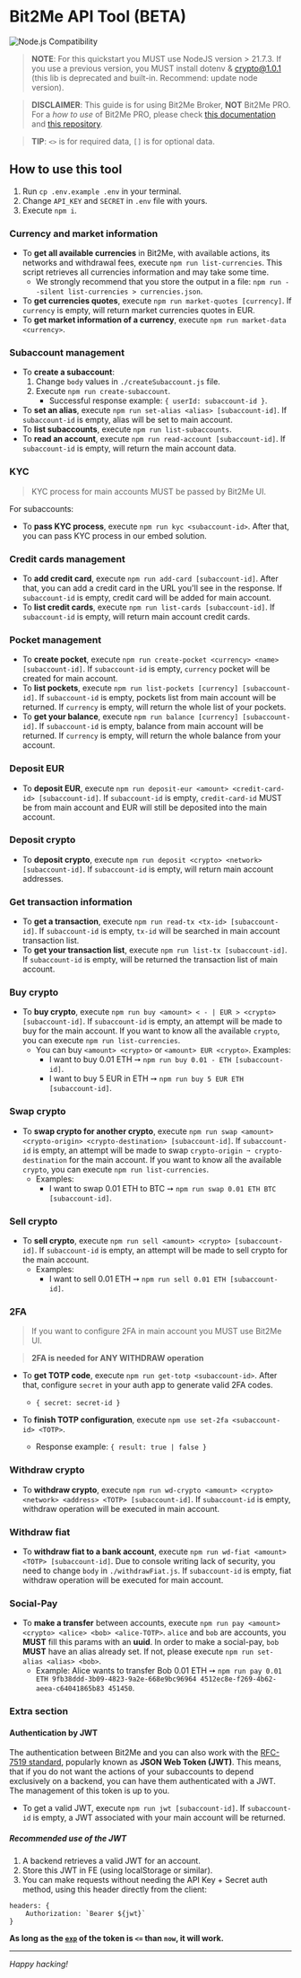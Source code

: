 # Bit2Me API Tool (BETA)

![Node.js Compatibility](https://img.shields.io/badge/Node.js-%3E%3D%2021.7.3-brightgreen)

> **NOTE**: For this quickstart you MUST use NodeJS version > 21.7.3. If you use a previous version, you MUST install dotenv & crypto@1.0.1 (this lib is deprecated and built-in. Recommend: update node version).

> **DISCLAIMER**: This guide is for using Bit2Me Broker, **NOT** Bit2Me PRO. For a _how to use_ of Bit2Me PRO, please check [this documentation](https://api.bit2me.com/trading-spot-rest) and [this repository](https://github.com/bit2me-devs/trading-spot-samples).

> **TIP**: `<>` is for required data, `[]` is for optional data.

## How to use this tool
1. Run `cp .env.example .env` in your terminal.
2. Change `API_KEY` and `SECRET` in `.env` file with yours.
3. Execute `npm i`.

### Currency and market information
- To **get all available currencies** in Bit2Me, with available actions, its networks and withdrawal fees, execute `npm run list-currencies`. This script retrieves all currencies information and may take some time.
    - We strongly recommend that you store the output in a file: `npm run --silent list-currencies > currencies.json`.
- To **get currencies quotes**, execute `npm run market-quotes [currency]`. If `currency` is empty, will return market currencies quotes in EUR.
- To **get market information of a currency**, execute `npm run market-data <currency>`.

### Subaccount management
- To **create a subaccount**:
    1. Change `body` values in `./createSubaccount.js` file.
    2. Execute `npm run create-subaccount`.
        - Successful response example: `{ userId: subaccount-id }`.
- To **set an alias**, execute `npm run set-alias <alias> [subaccount-id]`. If `subaccount-id` is empty, alias will be set to main account.
- To **list subaccounts**, execute `npm run list-subaccounts`.
- To **read an account**, execute `npm run read-account [subaccount-id]`. If `subaccount-id` is empty, will return the main account data.

### KYC
> KYC process for main accounts MUST be passed by Bit2Me UI.

For subaccounts:
- To **pass KYC process**, execute `npm run kyc <subaccount-id>`. After that, you can pass KYC process in our embed solution.

### Credit cards management
- To **add credit card**, execute `npm run add-card [subaccount-id]`. After that, you can add a credit card in the URL you'll see in the response. If `subaccount-id` is empty, credit card will be added for main account.
- To **list credit cards**, execute `npm run list-cards [subaccount-id]`. If `subaccount-id` is empty, will return main account credit cards.

### Pocket management
- To **create pocket**, execute `npm run create-pocket <currency> <name> [subaccount-id]`. If `subaccount-id` is empty, `currency` pocket will be created for main account.
- To **list pockets**, execute `npm run list-pockets [currency] [subaccount-id]`. If `subaccount-id` is empty, pockets list from main account will be returned. If `currency` is empty, will return the whole list of your pockets.
- To **get your balance**, execute `npm run balance [currency] [subaccount-id]`. If `subaccount-id` is empty, balance from main account will be returned. If `currency` is empty, will return the whole balance from your account.

### Deposit EUR
- To **deposit EUR**, execute `npm run deposit-eur <amount> <credit-card-id> [subaccount-id]`. If `subaccount-id` is empty, `credit-card-id` MUST be from main account and EUR will still be deposited into the main account.

### Deposit crypto
- To **deposit crypto**, execute `npm run deposit <crypto> <network> [subaccount-id]`. If `subaccount-id` is empty, will return main account addresses.

### Get transaction information
- To **get a transaction**, execute `npm run read-tx <tx-id> [subaccount-id]`. If `subaccount-id` is empty, `tx-id` will be searched in main account transaction list.
- To **get your transaction list**, execute `npm run list-tx [subaccount-id]`. If `subaccount-id` is empty, will be returned the transaction list of main account.

### Buy crypto
- To **buy crypto**, execute `npm run buy <amount> < - | EUR > <crypto> [subaccount-id]`. If `subaccount-id` is empty, an attempt will be made to buy for the main account. If you want to know all the available `crypto`, you can execute `npm run list-currencies`.
    - You can buy `<amount> <crypto>` or `<amount> EUR <crypto>`. Examples: 
        - I want to buy 0.01 ETH ➙ `npm run buy 0.01 - ETH [subaccount-id]`.
        - I want to buy 5 EUR in ETH ➙ `npm run buy 5 EUR ETH [subaccount-id]`.

### Swap crypto
- To **swap crypto for another crypto**, execute `npm run swap <amount> <crypto-origin> <crypto-destination> [subaccount-id]`. If `subaccount-id` is empty, an attempt will be made to swap `crypto-origin ➙ crypto-destination` for the main account. If you want to know all the available `crypto`, you can execute `npm run list-currencies`.
    - Examples: 
        - I want to swap 0.01 ETH to BTC ➙ `npm run swap 0.01 ETH BTC [subaccount-id]`.
        
### Sell crypto
- To **sell crypto**, execute `npm run sell <amount> <crypto> [subaccount-id]`. If `subaccount-id` is empty, an attempt will be made to sell crypto for the main account.
    - Examples: 
        - I want to sell 0.01 ETH ➙ `npm run sell 0.01 ETH [subaccount-id]`.

### 2FA
> If you want to configure 2FA in main account you MUST use Bit2Me UI.

> **2FA is needed for ANY WITHDRAW operation**

- To **get TOTP code**, execute `npm run get-totp <subaccount-id>`. After that, configure `secret` in your auth app to generate valid 2FA codes.
    - `{ secret: secret-id }`

- To **finish TOTP configuration**, execute `npm use set-2fa <subaccount-id> <TOTP>`.
    - Response example: `{ result: true | false }`

### Withdraw crypto
- To **withdraw crypto**, execute `npm run wd-crypto <amount> <crypto> <network> <address> <TOTP> [subaccount-id]`. If `subaccount-id` is empty, withdraw operation will be executed in main account.

### Withdraw fiat
- To **withdraw fiat to a bank account**, execute `npm run wd-fiat <amount> <TOTP> [subaccount-id]`. Due to console writing lack of security, you need to change `body` in `./withdrawFiat.js`. If `subaccount-id` is empty, fiat withdraw operation will be executed for main account.

### Social-Pay
- To **make a transfer** between accounts, execute `npm run pay <amount> <crypto> <alice> <bob> <alice-TOTP>`. `alice` and `bob` are accounts, you **MUST** fill this params with an **uuid**. In order to make a social-pay, `bob` **MUST** have an alias already set. If not, please execute `npm run set-alias <alias> <bob>`.
    - Example: Alice wants to transfer Bob 0.01 ETH ➙ `npm run pay 0.01 ETH 9fb38ddd-3b09-4823-9a2e-668e9bc96964 4512ec8e-f269-4b62-aeea-c64041865b83 451450`.

### Extra section

#### Authentication by JWT
The authentication between Bit2Me and you can also work with the [RFC-7519 standard](https://datatracker.ietf.org/doc/html/rfc7519), popularly known as **JSON Web Token (JWT)**. This means, that if you do not want the actions of your subaccounts to depend exclusively on a backend, you can have them authenticated with a JWT. The management of this token is up to you.

- To get a valid JWT, execute `npm run jwt [subaccount-id]`. If `subaccount-id` is empty, a JWT associated with your main account will be returned.

##### Recommended use of the JWT
1. A backend retrieves a valid JWT for an account.
2. Store this JWT in FE (using localStorage or similar).
3. You can make requests without needing the API Key + Secret auth method, using this header directly from the client:
```JS
headers: {
    Authorization: `Bearer ${jwt}`
}
```

**As long as the [`exp`](https://datatracker.ietf.org/doc/html/rfc7519#section-4.1.4) of the token is `<=` than `now`, it will work.**

---

_Happy hacking!_
